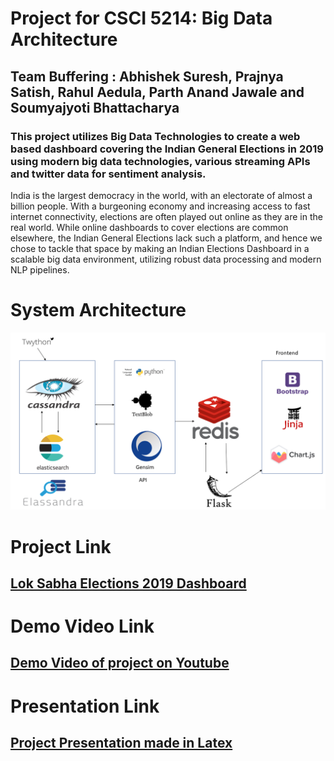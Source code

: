 # Project for CSCI 5214: Big Data Architecture

## Team Buffering : Abhishek Suresh, Prajnya Satish, Rahul Aedula, Parth Anand Jawale and Soumyajyoti Bhattacharya

### This project utilizes Big Data Technologies to create a web based dashboard covering the Indian General Elections in 2019 using modern big data technologies, various streaming APIs and twitter data for sentiment analysis.


India is the largest democracy in the world, with an electorate of almost a billion people. With a burgeoning economy and increasing access to fast internet connectivity, elections are often played out online as they are in the real world. While online dashboards to cover elections are common elsewhere, the Indian General Elections lack such a platform, and hence we chose to tackle that space by making an Indian Elections Dashboard in a scalable big data environment, utilizing robust data processing and modern NLP pipelines.


# System Architecture

![System Architecture](/to_present/arch2/Slide1.PNG)



# Project Link

## [Lok Sabha Elections 2019 Dashboard](http://34.74.129.64:5000)

# Demo Video Link

## [Demo Video of project on Youtube](https://youtu.be/qTpirZuHq1k)

# Presentation Link

## [Project Presentation made in Latex](https://drive.google.com/open?id=1qQyRfNh-H9hprat5G03jOjyNN95JQkzB)

